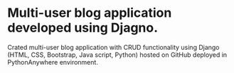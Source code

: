 # Multi-user blog application developed using Djagno. 

Crated multi-user blog application with CRUD functionality using Django (HTML, CSS, Bootstrap, Java script, Python) hosted on GitHub deployed in PythonAnywhere environment.
